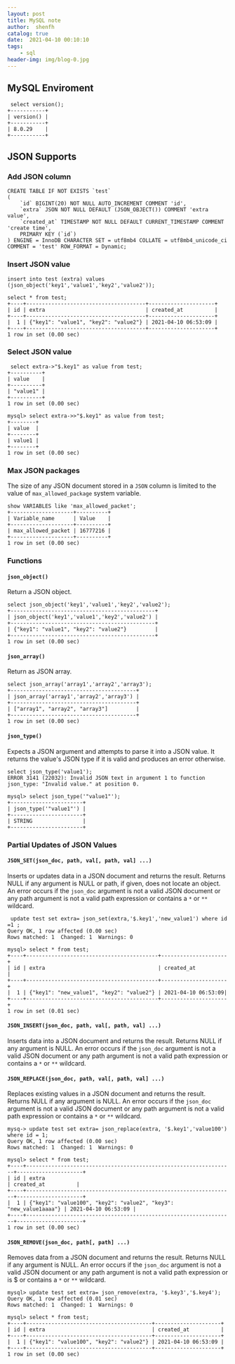 ```yaml
---
layout: post
title: MySQL note
author:  shenfh
catalog: true
date:  2021-04-10 00:10:10
tags:
    - sql
header-img: img/blog-0.jpg
---
```



## MySQL Enviroment

```shell
 select version();
+-----------+
| version() |
+-----------+
| 8.0.29    |
+-----------+
```

## JSON Supports

### Add JSON column

```shell
CREATE TABLE IF NOT EXISTS `test`
(
    `id` BIGINT(20) NOT NULL AUTO_INCREMENT COMMENT 'id',
    `extra` JSON NOT NULL DEFAULT (JSON_OBJECT()) COMMENT 'extra value',
    `created_at` TIMESTAMP NOT NULL DEFAULT CURRENT_TIMESTAMP COMMENT 'create time',
    PRIMARY KEY (`id`)
) ENGINE = InnoDB CHARACTER SET = utf8mb4 COLLATE = utf8mb4_unicode_ci COMMENT = 'test' ROW_FORMAT = Dynamic;
```

### Insert JSON value
```shell
insert into test (extra) values (json_object('key1','value1','key2','value2'));

select * from test;
+----+--------------------------------------+---------------------+
| id | extra                                | created_at          |
+----+--------------------------------------+---------------------+
|  1 | {"key1": "value1", "key2": "value2"} | 2021-04-10 06:53:09 |
+----+--------------------------------------+---------------------+
1 row in set (0.00 sec)
```

### Select JSON value

```shell
 select extra->"$.key1" as value from test;
+----------+
| value    |
+----------+
| "value1" |
+----------+
1 row in set (0.00 sec)

mysql> select extra->>"$.key1" as value from test;
+--------+
| value  |
+--------+
| value1 |
+--------+
1 row in set (0.00 sec)
```

### Max JSON packages

The size of any JSON document stored in a `JSON` column is limited to the value of `max_allowed_package` system variable.

```shell
show VARIABLES like 'max_allowed_packet';
+--------------------+----------+
| Variable_name      | Value    |
+--------------------+----------+
| max_allowed_packet | 16777216 |
+--------------------+----------+
1 row in set (0.00 sec)
```

### Functions

#### `json_object()` 
Return a JSON object.

```shell
select json_object('key1','value1','key2','value2');
+----------------------------------------------+
| json_object('key1','value1','key2','value2') |
+----------------------------------------------+
| {"key1": "value1", "key2": "value2"}         |
+----------------------------------------------+
1 row in set (0.00 sec)
```

#### `json_array()` 
Return as JSON array.

```shell
select json_array('array1','array2','array3');
+----------------------------------------+
| json_array('array1','array2','array3') |
+----------------------------------------+
| ["array1", "array2", "array3"]         |
+----------------------------------------+
1 row in set (0.00 sec)
```

#### `json_type()` 
 Expects a JSON argument and attempts to parse it into a JSON value. It returns the value's JSON type if it is valid and produces an error otherwise.

```shell
select json_type('value1');
ERROR 3141 (22032): Invalid JSON text in argument 1 to function json_type: "Invalid value." at position 0.

mysql> select json_type('"value1"');
+-----------------------+
| json_type('"value1"') |
+-----------------------+
| STRING                |
+-----------------------+

```



### Partial Updates of JSON Values
 

#### `JSON_SET(json_doc, path, val[, path, val] ...)` 
 
Inserts or updates data in a JSON document and returns the result. Returns NULL if any argument is NULL or path, if given, does not locate an object. An error occurs if the `json_doc` argument is not a valid JSON document or any path argument is not a valid path expression or contains a `*` or `**` wildcard.

```
 update test set extra= json_set(extra,'$.key1','new_value1') where id =1 ;
Query OK, 1 row affected (0.00 sec)
Rows matched: 1  Changed: 1  Warnings: 0

mysql> select * from test;
+----+------------------------------------------+---------------------+
| id | extra                                    | created_at          |
+----+------------------------------------------+---------------------+
|  1 | {"key1": "new_value1", "key2": "value2"} | 2021-04-10 06:53:09|
+----+------------------------------------------+---------------------+
1 row in set (0.01 sec)
```

#### `JSON_INSERT(json_doc, path, val[, path, val] ...)`

Inserts data into a JSON document and returns the result. Returns NULL if any argument is NULL. An error occurs if the `json_doc` argument is not a valid JSON document or any path argument is not a valid path expression or contains a `*` or `**` wildcard.

#### `JSON_REPLACE(json_doc, path, val[, path, val] ...)`

Replaces existing values in a JSON document and returns the result. Returns NULL if any argument is NULL. An error occurs if the `json_doc` argument is not a valid JSON document or any path argument is not a valid path expression or contains a `*` or `**` wildcard.

```shell
mysq-> update test set extra= json_replace(extra, '$.key1','value100') where id = 1;
Query OK, 1 row affected (0.00 sec)
Rows matched: 1  Changed: 1  Warnings: 0

mysql> select * from test;
+----+------------------------------------------------------------------+---------------------+
| id | extra                                                            | created_at          |
+----+------------------------------------------------------------------+---------------------+
|  1 | {"key1": "value100", "key2": "value2", "key3": "new_value1aaaa"} | 2021-04-10 06:53:09 |
+----+------------------------------------------------------------------+---------------------+
1 row in set (0.00 sec)
```

#### `JSON_REMOVE(json_doc, path[, path] ...)`

Removes data from a JSON document and returns the result. Returns NULL if any argument is NULL. An error occurs if the `json_doc` argument is not a valid JSON document or any path argument is not a valid path expression or is $ or contains a `*` or `**` wildcard.


```shell
mysql> update test set extra= json_remove(extra, '$.key3','$.key4');
Query OK, 1 row affected (0.01 sec)
Rows matched: 1  Changed: 1  Warnings: 0

mysql> select * from test;
+----+----------------------------------------+---------------------+
| id | extra                                  | created_at          |
+----+----------------------------------------+---------------------+
|  1 | {"key1": "value100", "key2": "value2"} | 2021-04-10 06:53:09 |
+----+----------------------------------------+---------------------+
1 row in set (0.00 sec)

```